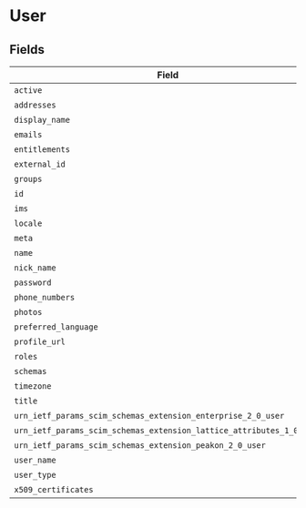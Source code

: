 # User


## Fields

| Field                                                                                                                                                                                | Type                                                                                                                                                                                 | Required                                                                                                                                                                             | Description                                                                                                                                                                          |
| ------------------------------------------------------------------------------------------------------------------------------------------------------------------------------------ | ------------------------------------------------------------------------------------------------------------------------------------------------------------------------------------ | ------------------------------------------------------------------------------------------------------------------------------------------------------------------------------------ | ------------------------------------------------------------------------------------------------------------------------------------------------------------------------------------ |
| `active`                                                                                                                                                                             | *Optional[bool]*                                                                                                                                                                     | :heavy_minus_sign:                                                                                                                                                                   | N/A                                                                                                                                                                                  |
| `addresses`                                                                                                                                                                          | List[[shared.UndefinedT](../../models/shared/undefinedt.md)]                                                                                                                         | :heavy_minus_sign:                                                                                                                                                                   | N/A                                                                                                                                                                                  |
| `display_name`                                                                                                                                                                       | *Optional[str]*                                                                                                                                                                      | :heavy_minus_sign:                                                                                                                                                                   | N/A                                                                                                                                                                                  |
| `emails`                                                                                                                                                                             | List[[shared.UndefinedT](../../models/shared/undefinedt.md)]                                                                                                                         | :heavy_minus_sign:                                                                                                                                                                   | N/A                                                                                                                                                                                  |
| `entitlements`                                                                                                                                                                       | List[[shared.UndefinedT](../../models/shared/undefinedt.md)]                                                                                                                         | :heavy_minus_sign:                                                                                                                                                                   | N/A                                                                                                                                                                                  |
| `external_id`                                                                                                                                                                        | *Optional[str]*                                                                                                                                                                      | :heavy_minus_sign:                                                                                                                                                                   | N/A                                                                                                                                                                                  |
| `groups`                                                                                                                                                                             | List[[shared.UndefinedT](../../models/shared/undefinedt.md)]                                                                                                                         | :heavy_minus_sign:                                                                                                                                                                   | N/A                                                                                                                                                                                  |
| `id`                                                                                                                                                                                 | *Optional[str]*                                                                                                                                                                      | :heavy_minus_sign:                                                                                                                                                                   | N/A                                                                                                                                                                                  |
| `ims`                                                                                                                                                                                | List[[shared.UndefinedT](../../models/shared/undefinedt.md)]                                                                                                                         | :heavy_minus_sign:                                                                                                                                                                   | N/A                                                                                                                                                                                  |
| `locale`                                                                                                                                                                             | *Optional[str]*                                                                                                                                                                      | :heavy_minus_sign:                                                                                                                                                                   | N/A                                                                                                                                                                                  |
| `meta`                                                                                                                                                                               | [Optional[shared.PropertyUserMeta]](../../models/shared/propertyusermeta.md)                                                                                                         | :heavy_minus_sign:                                                                                                                                                                   | N/A                                                                                                                                                                                  |
| `name`                                                                                                                                                                               | [Optional[shared.PropertyUserName]](../../models/shared/propertyusername.md)                                                                                                         | :heavy_minus_sign:                                                                                                                                                                   | N/A                                                                                                                                                                                  |
| `nick_name`                                                                                                                                                                          | *Optional[str]*                                                                                                                                                                      | :heavy_minus_sign:                                                                                                                                                                   | N/A                                                                                                                                                                                  |
| `password`                                                                                                                                                                           | *Optional[str]*                                                                                                                                                                      | :heavy_minus_sign:                                                                                                                                                                   | N/A                                                                                                                                                                                  |
| `phone_numbers`                                                                                                                                                                      | List[[shared.UndefinedT](../../models/shared/undefinedt.md)]                                                                                                                         | :heavy_minus_sign:                                                                                                                                                                   | N/A                                                                                                                                                                                  |
| `photos`                                                                                                                                                                             | List[[shared.UndefinedT](../../models/shared/undefinedt.md)]                                                                                                                         | :heavy_minus_sign:                                                                                                                                                                   | N/A                                                                                                                                                                                  |
| `preferred_language`                                                                                                                                                                 | *Optional[str]*                                                                                                                                                                      | :heavy_minus_sign:                                                                                                                                                                   | N/A                                                                                                                                                                                  |
| `profile_url`                                                                                                                                                                        | *Optional[str]*                                                                                                                                                                      | :heavy_minus_sign:                                                                                                                                                                   | N/A                                                                                                                                                                                  |
| `roles`                                                                                                                                                                              | List[[shared.UndefinedT](../../models/shared/undefinedt.md)]                                                                                                                         | :heavy_minus_sign:                                                                                                                                                                   | N/A                                                                                                                                                                                  |
| `schemas`                                                                                                                                                                            | List[[shared.PropertyUserSchemas](../../models/shared/propertyuserschemas.md)]                                                                                                       | :heavy_minus_sign:                                                                                                                                                                   | N/A                                                                                                                                                                                  |
| `timezone`                                                                                                                                                                           | *Optional[str]*                                                                                                                                                                      | :heavy_minus_sign:                                                                                                                                                                   | N/A                                                                                                                                                                                  |
| `title`                                                                                                                                                                              | *Optional[str]*                                                                                                                                                                      | :heavy_minus_sign:                                                                                                                                                                   | N/A                                                                                                                                                                                  |
| `urn_ietf_params_scim_schemas_extension_enterprise_2_0_user`                                                                                                                         | [Optional[shared.PropertyUserUrnIetfParamsScimSchemasExtensionEnterprise20User]](../../models/shared/propertyuserurnietfparamsscimschemasextensionenterprise20user.md)               | :heavy_minus_sign:                                                                                                                                                                   | N/A                                                                                                                                                                                  |
| `urn_ietf_params_scim_schemas_extension_lattice_attributes_1_0_user`                                                                                                                 | [Optional[shared.PropertyUserUrnIetfParamsScimSchemasExtensionLatticeAttributes10User]](../../models/shared/propertyuserurnietfparamsscimschemasextensionlatticeattributes10user.md) | :heavy_minus_sign:                                                                                                                                                                   | N/A                                                                                                                                                                                  |
| `urn_ietf_params_scim_schemas_extension_peakon_2_0_user`                                                                                                                             | [Optional[shared.PropertyUserUrnIetfParamsScimSchemasExtensionPeakon20User]](../../models/shared/propertyuserurnietfparamsscimschemasextensionpeakon20user.md)                       | :heavy_minus_sign:                                                                                                                                                                   | N/A                                                                                                                                                                                  |
| `user_name`                                                                                                                                                                          | *Optional[str]*                                                                                                                                                                      | :heavy_minus_sign:                                                                                                                                                                   | N/A                                                                                                                                                                                  |
| `user_type`                                                                                                                                                                          | *Optional[str]*                                                                                                                                                                      | :heavy_minus_sign:                                                                                                                                                                   | N/A                                                                                                                                                                                  |
| `x509_certificates`                                                                                                                                                                  | List[[shared.UndefinedT](../../models/shared/undefinedt.md)]                                                                                                                         | :heavy_minus_sign:                                                                                                                                                                   | N/A                                                                                                                                                                                  |